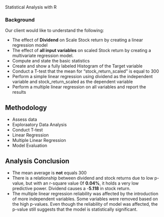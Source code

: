 Statistical Analysis with R

### Background
Our client would like to understand the following:
* The effect of **Dividend** on Scale Stock return by creating a linear regression model
*  The effect of **all input variables** on scaled Stock return by creating a multivariate regression model. 
*  Compute and state the basic statistics
*  Create and show a fully labeled Histogram of the Target variable
*  Conduct a T-test that the mean for “stock_return_scaled” is equal to 300
*  Perform a simple linear regression using dividend as the independent variable and
stock_return_scaled as the dependent variable
*  Perform a multiple linear regression on all variables and report the results

## Methodology 
* Assess data
* Exploraatory Data Analysis
* Conduct T-test
* Linear Regression
* Multiple Linear Regression
* Model Evaluation

## Analysis Conclusion
- The mean average is **not** equals 300
- There is a relationship between dividend and stock returns due to low p-value, but with an r-square value 0f **0.04%**, it holds a very low predictive power. Dividend causes a -**5.118** in stock return. 
- The multiple linear regression reliability was affected by the introduction of more independent variables. Some variables were removed based on the high p-values. Even though the reliability of model was affected, the p-value still suggests that the model is statistically significant. 
